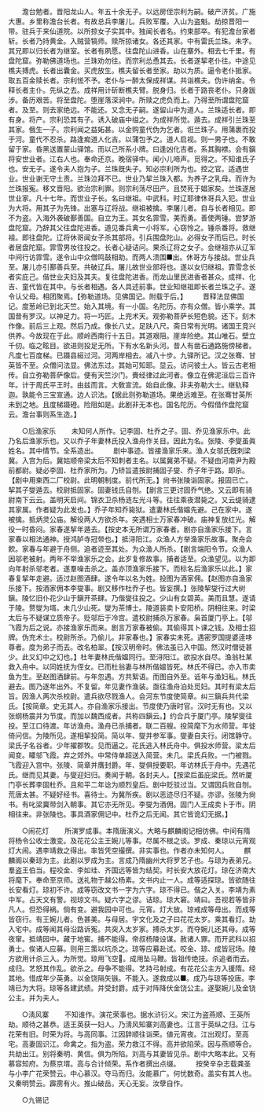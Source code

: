 <!-- { "loadSidebar": true } -->
　　澹台勉者。晋阳龙山人。年五十余无子。以远房侄宗利为嗣。破产济贫。广施大惠。乡里称澹台长者。有故总兵李屠儿。兵败军覆。入山为盗魁。劫掠晋阳一带。驻兵于来仙道院。以所掠女子实其中。独闻长者名。约束部卒。有犯澹台家者斩。长者乃持黄金。入贼营犒师。赎所掠诸女。各还其家。中有雷氏兰珠。未字。其兄即以归长者为继室。长者有夙愿。往盘陀山进香。山在寨外。相去七千里。有盘陀窟。弥勒佛道场也。兰珠劝勿往。而宗利怂恿其去。长者遂挈老仆往。中途见樵夫搏虎。长者出囊金。买虎放生。樵夫留长者至家。劫以为质。逼令老仆抵家。取五百金赎长者。宗利恡不予。老仆与一醉太保成祥谋。共诣樵夫。伪许纳金。令释长者主仆。先纵之去。成祥用计斫断樵夫臂。脱身归。长者于路丧老仆。只身跋涉。备历艰苦。将至盘陀。堕崖落深涧中。所赎之虎负而上。乃得至所谓盘陀窟者。及至。则去家绝远。不能还。又念无子嗣。遂留山中为道人。兰珠适长者。即有身。将产。宗利恐其有子。诱入破庙中缢之。为成祥所觉。遁去。成祥引兰珠至其家。俄生一子。宗利闻之益妬甚。以金购童代伪为乞者。诳兰珠子。用蒲裹而投于河。童代不忍杀。路逢痴道人化吉。以蒲包予之。道人启视。则一男子也。不敢留于家。昏黑送置蒙山驿馆。而以己所系小牌。曰逢凶化吉者。系其胸襟。会有鎭将安世业者。江右人也。奉命还京。晚宿驿中。闻小儿啼声。觅得之。不知谁氏子也。安无子。遂令夫人抱为子。兰珠旣失子。知必宗利所为也。控之官。适遇世业。世业谢无守土责。兰珠泣拜不已。世业乃挈兰珠入都。为养子之乳母。而许为兰珠报寃。移文晋阳。欲治宗利罪。则宗利荡尽田产。且焚死于娼家矣。兰珠遂居世业家。凡十七年。而世业子长。名曰继祖。中武科。时辽耶律休哥兵入犯。世业为大将。用其子为先锋。出塞与辽将战。继祖被擒。李屠儿者。自与长者相见。即不为盗。入海外袭破鄯善国。自立为王。其女名霏雪。美而勇。善使两锤。尝梦游盘陀窟。乃辞其父往盘陀进香。道见番兵禽一小将军。心窃怜之。锤杀番将。救继祖。即往盘陀。辽将休哥闻女子杀其部将。引兵围盘陀山。必得女子而后已。时长者居盘陀窟。霏雪男妆往投之。长者心疑诘问。果杀辽将之女子。会继祖亦从辽军中间行访霏雪。遂令山中众僧鸣鼓相助。而两人溃围■出。休哥方与接战。世业兵至。屠儿亦引鄯善兵至。共破辽兵。屠儿故世业部将也。遂以女归继祖。霏雪念长者实庇己。偕世业夫妇及其夫。复往盘陀进香。而龙山里民进香者甚众。成祥、化吉、童代皆在其中。与长者相遇。各人具述前事。世业知继祖即长者兰珠之子。遂令认父母。相团聚焉。【弥勒道场。见佛国记。附载于后。】 
　　晋释法显佛国记。度葱岭已到北天竺。始入其境。有一小国。名陀历。亦有众僧。皆小乘学。其国昔有罗汉。以神足力。将一巧匠。上兜术天。观弥勒菩萨长短色貌。还下。刻木作像。前后三上观。然后乃成。像长八丈。足趺八尺。斋日常有光明。诸国王竞兴供养。今故现在于此。顺岭西南行十五日。其道艰阻。崖岸险绝。其山唯石。壁立千仞。临之眩目。欲进则投足无所。下有水名新头河。昔人有凿石通路施傍梯者。凡度七百度梯。已蹑县絙过河。河两岸相去。减八十步。九驿所记。汉之张骞、甘英皆不至。众僧问法显。佛法东过。其始可知耶。显云。访问彼土人。皆云古老相传。自立弥勒菩萨像后。便有天竺沙门。賷经律过此河者。像立在佛泥洹后三百许年。计于周氏平王时。由兹而言。大敎宣流。始自此像。非夫弥勒大士。继轨释迦。孰能令三宝宣通。边人识法。【据此则弥勒道场。果绝远难至。在张骞甘英所未到之地。且度梯蹑磴。险阻如是。此剧非无本也。国名陀历。今假借作盘陀窟云。澹台事则系生造。】 


　　○后渔家乐 
　　未知何人所作。记李固、杜乔之子。固、乔见渔家乐中。此乃名后渔家乐也。又以乔子年妻林氏投入渔舟作关目。因此为名。张陵、李燮虽眞姓名。其中情节。全系造出。 
　　剧中事迹。皆接渔家乐来。渔人女邬氏旣刺梁冀。入宫为后。冀姑顺帝梁太后不知刺者主名。以属冀弟不疑。不疑由河南尹为殿前都尉。疑必李固、杜乔家所为。乃矫旨遣按尉捕固子燮、乔子年于路。即杀。【剧中用柬西二厂校尉。此明朝制度。前代所无。】尙书张陵诣固家。报固已亡。挈其子燮遁去。校尉抵固家。固妻钱氏自刎。【剧言三更讨固乔气绝。又云即有骑尉南下云云。盖明天启间。锦衣卫杀杨涟左光斗等。往往乘夜潜毙之。又云缇骑逮其家属。作者疑为此发也。】乔子年知乔毙狱。遣妻林氏偕媪先避。己在家中。遂被擒。抵炳灵公庙。解役两人方欲杀年。突遇相士万家春冲破。庙神复放红光。解役一时昏闷。家春遂挈年遁去。【按史本无所谓万家春者。剧亦自渔家乐接下。言家春以相法通神。授鸿胪寺冠带也。】抵浔阳江。众渔人方举渔家乐故事。聚舟会飮。家春与年避于舟侧。追者迹至其处。为众渔人所杀。【剧言端阳令节。众渔人因邬老被射。两年不举渔家乐之会。此岁复修故事。捕者适至。众渔望见。以为即向年射杀邬老者。遂羣噪击杀之。盖亦顶渔家乐接下。而标名后渔家乐以此。】家春复挈年走避。适过赵图酒肆。遂令年以名为姓。投图为酒家佣。【赵图亦自渔家乐接下。按酒家佣本李燮事。剧又移作杜乔子也。皆妄撰。】张陵挈燮行过大树鎭。陵忆旧仆花少山于鎭开茶肆。乃偕燮往投之。少山有女碧英。美而且慧。遂请于陵。赘燮为壻。未几少山死。燮为茶博士。陵道装卖卜安阳桥。阴相往来。时梁太后与不疑谋立质帝子。贬邬后于冷宫。遣校尉捕杀万家春。枭首厦门亭上。【邬飞霞为后之说。亦接渔家乐而来。剧言万家春被偷。其偷得其卜课之钱。及相士招牌。伪充术士。校尉所杀。乃偷儿。非家春也。】家春实未死。遇密罗国提婆逹哆尊者。度为弟子而去。改名柏翠。【按汉明帝时。佛法虽已入中国。然汉时僧徒甚少。此又幻中之幻也。】杜年妻林氏偕媪同行。至浔阳江。欲投水自尽。渔翁杜某救入舟中。以同姓抚为侄女。已而杜翁妻与林所偕媪皆死。林氏不得已。亦入市卖鱼为生。至赵图酒肆前。与年忽遇。方共絮语。而图自外至。诋年与渔妇私。林氏避去。图乃逐年出外。不复留。年见妻作渔装。亟往渔舟泊处觅妇。其时有梁太后旨。因渔人两次杀校尉。遣兵欲尽戮渔人。会河东节度使简章。纠三鎭兵共代梁氏。【按简章。史无其人。亦自渔家乐接出。节度使乃唐时官。汉时无有也。又以张纲杨震并为节度。而加以魏西成者。共称四鎭云。】约合兵于厦门亭。陵挈燮往投。至江口待渡。年访渔舟。渔舟已杀捕者。联二百艘。投简麾下为水师营。年徙倚问信。为陵所见。遂相挈投简。简以年、燮并参军事。燮妻自夫行。闭馆静守。梁氏子名谷者。少年擢郡牧。见而逼之。花氏逃入林氏舟中。俱投水师营。梁太后闻变。矐邬飞霞。弃之郊外。中常侍单超送入简营。未几。梁氏兵败。一门被戮。飞霞迎入宫中。张陵、简章并膺封爵。年、燮俱授要职。年访林氏于舟中。先遇花氏。继而见其妻。与燮迎妇归。奏闻于朝。各封夫人。【按梁后虽庇梁氏。然听厦门亭长葬李固杜乔。且和平二年谂为顺烈皇后。剧中贬驳过当。又谓因兵败自刎。荒唐太甚。不疑好经书。喜待士。为冀所疾。剧以恶迹尽归不疑。亦谬。张陵为尙书。有叱梁冀带剑入朝事。其它亦无所见。李燮为酒佣。固门人王成卖卜于市。阴相往来。非张陵也。事具酒家佣记中。杜乔之后无闻。其它皆诡幻无据。】 


　　○闹花灯 
　　所演罗成事。本隋唐演义。大略与麒麟阁记相彷佛。中间有隋将杨令公收士激变。及花花公主王婉儿等事。尽属不根之谈。罗成、秦琼以元宵观灯大闹。遇李靖救之得出。率皆凭空撮撰。非实事也。作者亦未知何人。 
　　麒麟阁以秦琼为主。此剧以罗成为主。言成乃隋幽州大将罗艺子也。与琼为表弟兄。羣盗王伯当。程咬金、李如珪、齐国远等皆为结契。时长安大放花灯。琼在济南大将麾下。奉命至京师。送礼物于越公杨素。文书内止一人。成等适探琼。皆欲随往长安看灯。琼初不许。成等窃改文书一字为六字。琼不得已。偕之入关。李靖为素中军。占天文有警。视琼文书。疑六字之谬。诘琼。琼大窘。靖曰。吾视若等皆非凡人。但恐得祸。倘有变。避我园中可也。元宵。灯大放。琼戒成等毋出。而成等皆窃行。有王婉儿者。色甚美。与母居。宇文化及之子曰花花太岁。乘其看灯。劫入宅中。成等闻其母沿路诉寃。共突入太岁家。搏杀太岁。而夺婉儿还其母。成等夜窜。抵靖园中。藏于地窖。捕不能得。帝叔杨陵设谋。赦诸人罪。而开武科以招勇士。俟诸人应募。则用三策以坑杀之。琼等应募赴试。咬金、琼、成皆冠场。陵方欲用计杀三入。为所觉。琼用飞空。成用坠马鞭。皆祖传绝技。杀追者而去。成归。艺怒其作乱。欲杀之。母争不能得。艺持弓射成。有花花公主方入援隋。经其地。惜成年少英勇。以金饶隔矢镞。不能入。遂救成以■。成乃与琼等投唐。李靖已为大将。琼等各建武绩。并受封爵。成于对阵降伏金饶公主。遂娶婉儿及金铙公主。并为夫人。 


　　○淸风寨 
　　不知谁作。演花荣事也。据水浒衍义。宋江为盗燕顺、王英所劫。顺待之甚恭。适王英获一妇人。乃淸风知寨刘高妻也。江言于英纵之归。江与花荣有旧。时荣为将。与高同事。江因辞顺往诣荣。値元宵夜。江出观灯。至高宅。高妻固识江。命禽之。指为盗。荣力救江不得。高并欲陷荣。因与燕顺等合。共劫出江。别将秦明、黄信。俱为所陷。刘高与其妻皆见杀。剧中大略本此。又有慕容知府。为蔡京壻。高与合计倾荣。系作者撰出点缀。 
　　按癸辛杂志载龚圣与小李广花荣赞云。中心慕汉。夺马而归。汝能慕广。何忧数奇。盖实有其人也。又秦明赞云。霹雳有火。推山破岳。天心无妄。汝孽自作。 


　　○九锡记 
